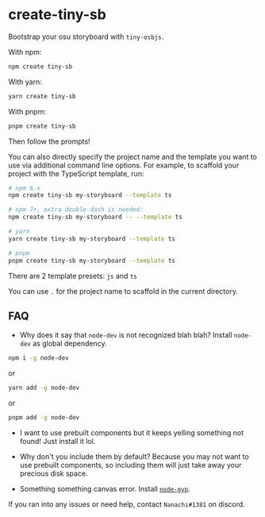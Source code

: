 # create-tiny-sb
Bootstrap your osu storyboard with `tiny-osbjs`.

With npm:
```bash
npm create tiny-sb
```

With yarn:
```bash
yarn create tiny-sb
```

With pnpm:
```bash
pnpm create tiny-sb
```
Then follow the prompts!

You can also directly specify the project name and the template you want to use via additional command line options. For example, to scaffold your project with the TypeScript template, run:
```bash
# npm 6.x
npm create tiny-sb my-storyboard --template ts

# npm 7+, extra double-dash is needed:
npm create tiny-sb my-storyboard -- --template ts

# yarn
yarn create tiny-sb my-storyboard --template ts

# pnpm
pnpm create tiny-sb my-storyboard --template ts
```
There are 2 template presets: `js` and `ts`

You can use `.` for the project name to scaffold in the current directory.

## FAQ
- Why does it say that `node-dev` is not recognized blah blah?
Install `node-dev` as global dependency. 
```bash
npm i -g node-dev
```
or
```bash
yarn add -g node-dev
```
or
```bash
pnpm add -g node-dev
```

- I want to use prebuilt components but it keeps yelling something not found!
Just install it lol.

- Why don't you include them by default?
Because you may not want to use prebuilt components, so including them will just take away your precious disk space.

- Something something canvas error.
Install [`node-gyp`](https://github.com/nodejs/node-gyp#installation).

If you ran into any issues or need help, contact `Nanachi#1381` on discord.
